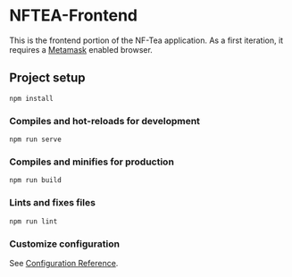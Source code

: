 # NFTEA-Frontend
This is the frontend portion of the NF-Tea application. As a first iteration, it requires a [Metamask](https://chrome.google.com/webstore/detail/metamask/nkbihfbeogaeaoehlefnkodbefgpgknn) enabled browser.


## Project setup
```
npm install
```

### Compiles and hot-reloads for development
```
npm run serve
```

### Compiles and minifies for production
```
npm run build
```

### Lints and fixes files
```
npm run lint
```

### Customize configuration
See [Configuration Reference](https://cli.vuejs.org/config/).
